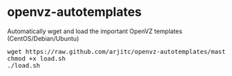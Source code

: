 openvz-autotemplates
====================

Automatically wget and load the important OpenVZ templates (CentOS/Debian/Ubuntu)

<pre>
wget https://raw.github.com/arjitc/openvz-autotemplates/master/load.sh --no-check-certificate
chmod +x load.sh
./load.sh
</pre>
